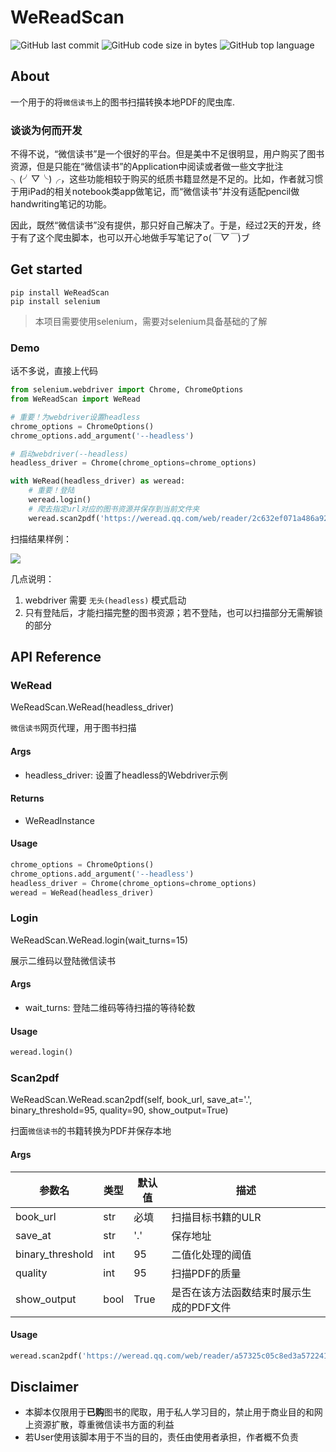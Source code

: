 # WeReadScan

![GitHub last commit](https://img.shields.io/github/last-commit/Algebra-FUN/WeReadScan?style=flat-square) ![GitHub code size in bytes](https://img.shields.io/github/languages/code-size/Algebra-FUN/WeReadScan?style=flat-square) ![GitHub top language](https://img.shields.io/github/languages/top/Algebra-FUN/WeReadScan?style=flat-square)

## About

一个用于的将`微信读书`上的图书扫描转换本地PDF的爬虫库.

### 谈谈为何而开发

不得不说，“微信读书”是一个很好的平台。但是美中不足很明显，用户购买了图书资源，但是只能在“微信读书”的Application中阅读或者做一些文字批注╮(╯▽╰)╭，这些功能相较于购买的纸质书籍显然是不足的。比如，作者就习惯于用iPad的相关notebook类app做笔记，而“微信读书”并没有适配pencil做handwriting笔记的功能。

因此，既然“微信读书”没有提供，那只好自己解决了。于是，经过2天的开发，终于有了这个爬虫脚本，也可以开心地做手写笔记了o(*￣▽￣*)ブ

## Get started

```
pip install WeReadScan
pip install selenium
```

> 本项目需要使用selenium，需要对selenium具备基础的了解

### Demo

话不多说，直接上代码

```python
from selenium.webdriver import Chrome, ChromeOptions
from WeReadScan import WeRead

# 重要！为webdriver设置headless
chrome_options = ChromeOptions()
chrome_options.add_argument('--headless')

# 启动webdriver(--headless)
headless_driver = Chrome(chrome_options=chrome_options)

with WeRead(headless_driver) as weread:
    # 重要！登陆
    weread.login()
    # 爬去指定url对应的图书资源并保存到当前文件夹
    weread.scan2pdf('https://weread.qq.com/web/reader/2c632ef071a486a92c60226')
```

扫描结果样例：

![](https://github.com/Algebra-FUN/WeReadScan/blob/master/example/sample.png?raw=true)

几点说明：

1. webdriver 需要 `无头(headless)` 模式启动
2. 只有登陆后，才能扫描完整的图书资源；若不登陆，也可以扫描部分无需解锁的部分

## API Reference

### WeRead

WeReadScan.WeRead(headless_driver)

`微信读书`网页代理，用于图书扫描

#### Args

- headless_driver:	设置了headless的Webdriver示例


#### Returns

- WeReadInstance

#### Usage
```python
chrome_options = ChromeOptions()
chrome_options.add_argument('--headless')
headless_driver = Chrome(chrome_options=chrome_options)
weread = WeRead(headless_driver)
```

### Login

WeReadScan.WeRead.login(wait_turns=15)

展示二维码以登陆微信读书

#### Args

- wait_turns:	登陆二维码等待扫描的等待轮数

#### Usage

```python
weread.login()
```

### Scan2pdf

WeReadScan.WeRead.scan2pdf(self, book_url, save_at='.', binary_threshold=95, quality=90, show_output=True)

扫面`微信读书`的书籍转换为PDF并保存本地

#### Args

| 参数名           | 类型 | 默认值 | 描述                                    |
| ---------------- | ---- | ------ | --------------------------------------- |
| book_url         | str  | 必填   | 扫描目标书籍的ULR                       |
| save_at          | str  | '.'    | 保存地址                                |
| binary_threshold | int  | 95     | 二值化处理的阈值                        |
| quality          | int  | 95     | 扫描PDF的质量                           |
| show_output      | bool | True   | 是否在该方法函数结束时展示生成的PDF文件 |

#### Usage
```python
weread.scan2pdf('https://weread.qq.com/web/reader/a57325c05c8ed3a57224187kc81322c012c81e728d9d180')
```

## Disclaimer

- 本脚本仅限用于**已购**图书的爬取，用于私人学习目的，禁止用于商业目的和网上资源扩散，尊重微信读书方面的利益
- 若User使用该脚本用于不当的目的，责任由使用者承担，作者概不负责